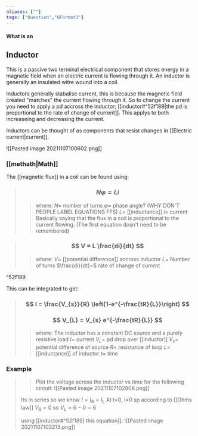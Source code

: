 ```yaml
---
aliases: [""]
tags: ["Question","QFormat3"]
---
```


#### What is an
## Inductor

This is a passive two terminal electrical component that stores energy in a magnetic field when an electric current is flowing through it. An inductor is generally an insulated witre wound into a coil.

Inductors generally stabalise current, this is because the magnetic field created "matches" the current flowing through it. So to change the current you need to apply a pd accross the inductor; [[inductor#^52f189|the pd is proportional to the rate of change of current]]. This applys to both increaseing and decreasing the current.

Inductors can be thought of as components that resist changes in [[Electric current|current]].

![[Pasted image 20211107100602.png]]

### [[methath|Math]]

The [[magnetic flux]] in a coil can be found using:
> ### $$ N \varphi = Li $$ 
>> where:
>> $N=$ number of turns 
>> $\varphi=$ phase angle? (WHY DON'T PEOPLE LABEL EQUATIONS FFS)
>> $L=$ [[inductance]]
>> $i=$ current
Basically saying that the flux in a coil is proportional to the current flowing. (The first equation dosn't need to be remembered)

> ### $$ V = L \frac{di}{dt} $$ 
>> where:
>> $V=$ [[potential difference]] accross inductor
>> $L=$ Number of turns
>> $\frac{di}{dt}=$ rate of change of current

^52f189

This can be integrated to get:
> ### $$ I = \frac{V_{s}}{R} \left(1-e^{-\frac{tR}{L}}\right) $$ 
> ### $$ V_{L} = V_{s} e^{-\frac{tR}{L}} $$  
>> where:
>> The inductor has a constant DC source and a purely resistive load
>> $I=$ current 
>> $V_{L}=$ pd drop over [[inductor]]
>> $V_{s}=$ potential difference of source
>> $R=$ resistance of loop
>> $L=$ [[inductance]] of inductor
>> $t=$ time

### Example
>> Plot the voltage across the inductor vs time for the following circuit:
>> ![[Pasted image 20211107102808.png]]
> 
> Its in series so we know $I=I_R=I_L$
> At t=0, I=0 sp according to [[Ohms law]] $V_R = 0$ 
> so $V_L=6-0=6$
> 
> using [[inductor#^52f189| this equation]]:
> ![[Pasted image 20211107103213.png]]
